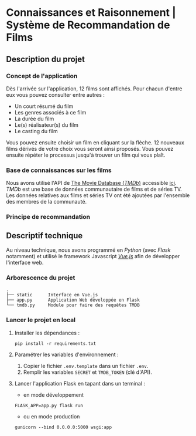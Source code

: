 # Connaissances et Raisonnement | Système de Recommandation de Films

## Description du projet

### Concept de l'application

Dès l'arrivée sur l'application, 12 films sont affichés. 
Pour chacun d'entre eux vous pouvez consulter entre autres :
- Un court résumé du film
- Les genres associés à ce film
- La durée du film
- Le(s) réalisateur(s) du film
- Le casting du film

Vous pouvez ensuite choisir un film en cliquant sur la flèche. 
12 nouveaux films dérivés de votre choix vous seront ainsi proposés. 
Vous pouvez ensuite répéter le processus jusqu'à trouver un film qui vous plaît.

### Base de connaissances sur les films

Nous avons utilisé l'API de [The Movie Database (_TMDb_)](https://www.themoviedb.org/) accessible [ici](https://www.themoviedb.org/documentation/api).
_TMDb_ est une base de données communautaire de films et de séries TV. 
Les données relatives aux films et séries TV ont été ajoutées par l'ensemble des membres de la communauté.


### Principe de recommandation



## Descriptif technique

Au niveau technique, nous avons programmé en _Python_ (avec _Flask_ notamment) et utilisé le framework Javascript
[_Vue.js_](https://vuejs.org/) afin de développer l'interface web.

### Arborescence du projet

```
.
├── static      Interface en Vue.js
├── app.py      Application Web développée en Flask
└── tmdb.py     Module pour faire des requêtes TMDB
```

### Lancer le projet en local

1. Installer les dépendances :
    ```
    pip install -r requirements.txt
    ```

2. Paramétrer les variables d'environnement :
   1. Copier le fichier `.env.template` dans un fichier `.env`.
   2. Remplir les variables `SECRET` et `TMDB_TOKEN` (clé d'API).


3. Lancer l'application Flask en tapant dans un terminal :
   
   - en mode développement
   ```
   FLASK_APP=app.py flask run
   ```
   - ou en mode production
    ```
    gunicorn --bind 0.0.0.0:5000 wsgi:app
    ```

